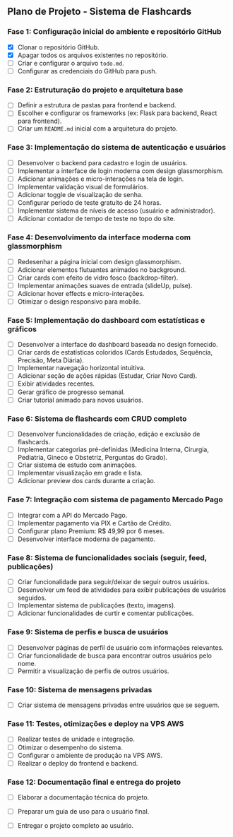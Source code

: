 ## Plano de Projeto - Sistema de Flashcards

### Fase 1: Configuração inicial do ambiente e repositório GitHub
- [x] Clonar o repositório GitHub.
- [x] Apagar todos os arquivos existentes no repositório.
- [ ] Criar e configurar o arquivo `todo.md`.
- [ ] Configurar as credenciais do GitHub para push.

### Fase 2: Estruturação do projeto e arquitetura base
- [ ] Definir a estrutura de pastas para frontend e backend.
- [ ] Escolher e configurar os frameworks (ex: Flask para backend, React para frontend).
- [ ] Criar um `README.md` inicial com a arquitetura do projeto.

### Fase 3: Implementação do sistema de autenticação e usuários
- [ ] Desenvolver o backend para cadastro e login de usuários.
- [ ] Implementar a interface de login moderna com design glassmorphism.
- [ ] Adicionar animações e micro-interações na tela de login.
- [ ] Implementar validação visual de formulários.
- [ ] Adicionar toggle de visualização de senha.
- [ ] Configurar período de teste gratuito de 24 horas.
- [ ] Implementar sistema de níveis de acesso (usuário e administrador).
- [ ] Adicionar contador de tempo de teste no topo do site.

### Fase 4: Desenvolvimento da interface moderna com glassmorphism
- [ ] Redesenhar a página inicial com design glassmorphism.
- [ ] Adicionar elementos flutuantes animados no background.
- [ ] Criar cards com efeito de vidro fosco (backdrop-filter).
- [ ] Implementar animações suaves de entrada (slideUp, pulse).
- [ ] Adicionar hover effects e micro-interações.
- [ ] Otimizar o design responsivo para mobile.

### Fase 5: Implementação do dashboard com estatísticas e gráficos
- [ ] Desenvolver a interface do dashboard baseada no design fornecido.
- [ ] Criar cards de estatísticas coloridos (Cards Estudados, Sequência, Precisão, Meta Diária).
- [ ] Implementar navegação horizontal intuitiva.
- [ ] Adicionar seção de ações rápidas (Estudar, Criar Novo Card).
- [ ] Exibir atividades recentes.
- [ ] Gerar gráfico de progresso semanal.
- [ ] Criar tutorial animado para novos usuários.

### Fase 6: Sistema de flashcards com CRUD completo
- [ ] Desenvolver funcionalidades de criação, edição e exclusão de flashcards.
- [ ] Implementar categorias pré-definidas (Medicina Interna, Cirurgia, Pediatria, Gineco e Obstetriz, Perguntas do Grado).
- [ ] Criar sistema de estudo com animações.
- [ ] Implementar visualização em grade e lista.
- [ ] Adicionar preview dos cards durante a criação.

### Fase 7: Integração com sistema de pagamento Mercado Pago
- [ ] Integrar com a API do Mercado Pago.
- [ ] Implementar pagamento via PIX e Cartão de Crédito.
- [ ] Configurar plano Premium: R$ 49,99 por 6 meses.
- [ ] Desenvolver interface moderna de pagamento.

### Fase 8: Sistema de funcionalidades sociais (seguir, feed, publicações)
- [ ] Criar funcionalidade para seguir/deixar de seguir outros usuários.
- [ ] Desenvolver um feed de atividades para exibir publicações de usuários seguidos.
- [ ] Implementar sistema de publicações (texto, imagens).
- [ ] Adicionar funcionalidades de curtir e comentar publicações.

### Fase 9: Sistema de perfis e busca de usuários
- [ ] Desenvolver páginas de perfil de usuário com informações relevantes.
- [ ] Criar funcionalidade de busca para encontrar outros usuários pelo nome.
- [ ] Permitir a visualização de perfis de outros usuários.

### Fase 10: Sistema de mensagens privadas
- [ ] Criar sistema de mensagens privadas entre usuários que se seguem.

### Fase 11: Testes, otimizações e deploy na VPS AWS
- [ ] Realizar testes de unidade e integração.
- [ ] Otimizar o desempenho do sistema.
- [ ] Configurar o ambiente de produção na VPS AWS.
- [ ] Realizar o deploy do frontend e backend.

### Fase 12: Documentação final e entrega do projeto
- [ ] Elaborar a documentação técnica do projeto.
- [ ] Preparar um guia de uso para o usuário final.
- [ ] Entregar o projeto completo ao usuário.


